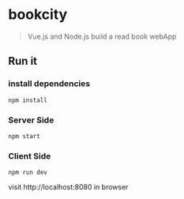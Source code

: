 # bookcity

> Vue.js and Node.js build a read book webApp

## Run it

### install dependencies
```
npm install
```

### Server Side 
```
npm start
```

### Client Side
```
npm run dev
```

visit http://localhost:8080 in browser

